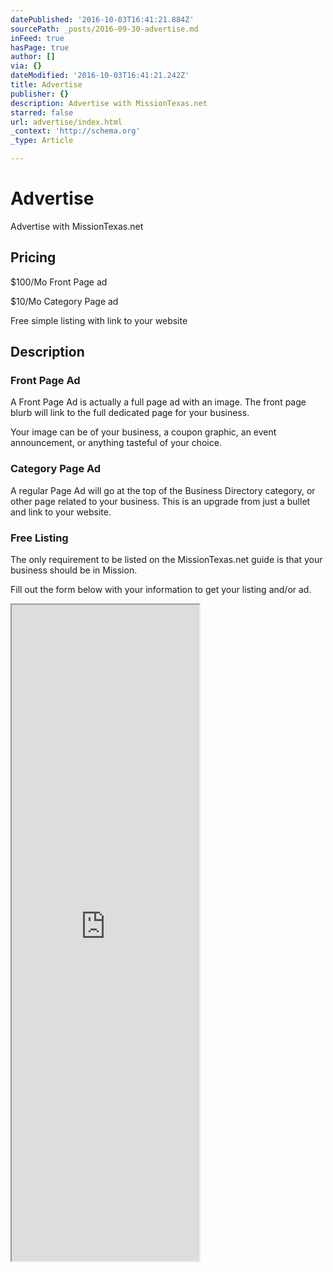 ```yaml
---
datePublished: '2016-10-03T16:41:21.884Z'
sourcePath: _posts/2016-09-30-advertise.md
inFeed: true
hasPage: true
author: []
via: {}
dateModified: '2016-10-03T16:41:21.242Z'
title: Advertise
publisher: {}
description: Advertise with MissionTexas.net
starred: false
url: advertise/index.html
_context: 'http://schema.org'
_type: Article

---
```

# Advertise

Advertise with MissionTexas.net

## Pricing

$100/Mo Front Page ad

$10/Mo Category Page ad

Free simple listing with link to your website

## Description

### Front Page Ad

A Front Page Ad is actually a full page ad with an image. The front page blurb will link to the full dedicated page for your business.

Your image can be of your business, a coupon graphic, an event announcement, or anything tasteful of your choice.

### Category Page Ad

A regular Page Ad will go at the top of the Business Directory category, or other page related to your business. This is an upgrade from just a bullet and link to your website.

### Free Listing

The only requirement to be listed on the MissionTexas.net guide is that your business should be in Mission.

Fill out the form below with your information to get your listing and/or ad.

<iframe src="https://the-grid.github.io/ed-userhtml/?g=eJwlzkkOwiAUANCrkH-AMnSwNaUmGg9g4gUY_hcWBAIkXl-j67d5e6RqErJ39D1oOAkBLGB8ha5BCjUD-7nN1WPV8NVWnYbQe2lnzk0pQ0um9hYQ--By4pZTrulyf1xvT61GWudxkx7dMjlH2-oFOYV-mSRZK-DY-X9wfAAWiSwk" height="1050" style=""></iframe>